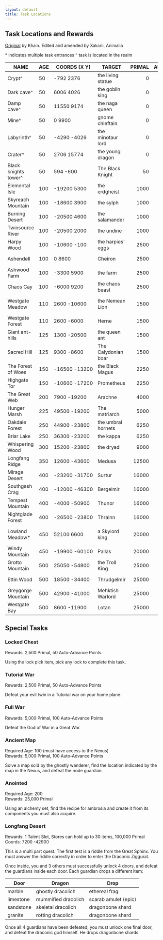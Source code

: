 ```yaml
---
layout: default
title: Task Locations
---
```


## Task Locations and Rewards

[Original](http://xakarii.yolasite.com/taskdb.php) by Khain. Edited and amended by Xakarii, Animalia

\* indicates multiple task entrances ^ task is located in the realm

NAME                |AGE|COORDS (X Y)       |TARGET             |PRIMAL|AUTOTRAIN|EPIC
---                 |---|---                |---                |---:  |---:     |---
Crypt^              |50 |-792&nbsp;2376     |the living statue  |0     |100      |
Dark cave^          |50 |6006&nbsp;4026     |the goblin king    |0     |100      |
Damp cave^          |50 |11550&nbsp;9174    |the naga queen     |0     |100      |
Mine^               |50 |0&nbsp;9900        |gnome chieftain    |0     |100      |
Labyrinth^          |50 |-4290&nbsp;-4026   |the minotaur lord  |0     |100      |
Crater^             |50 |2706&nbsp;15774    |the young dragon   |0     |100      |
Black knights tower^|50 |594&nbsp;-600      |The Black Knight   |50    |0        |Vorpal Longsword
Elemental Isle      |100|-19200&nbsp;5300   |the erdgheist      |1000  |0        |an elemental ring of earth
Skyreach Mountain   |100|-18600&nbsp;3900   |the sylph          |1000  |0        |an elemental ring of air
Burning Desert      |100|-20500&nbsp;4600   |the salamander     |1000  |0        |an elemental ring of fire
Twinsource River    |100|-20500&nbsp;2000   |the undine         |1000  |0        |an elemental ring of water
Harpy Wood          |100|-10600&nbsp;-100   |the harpies' eggs  |2500  |0        |
Ashendell           |100|0&nbsp;8600        |Cheiron            |2500  |0        |a torc of eternal health
Ashwood Farm        |100|-3300&nbsp;5900    |the farm           |2500  |0        |
Chaos Cay           |100|-6000&nbsp;9200    |the chaos beast    |2500  |100      |a chaos orb
Westgate Meadow     |110|2600&nbsp;-10600   |the Nemean Lion    |1500  |0        |a lionskin pelt of invulnerability
Westgate Forest     |110|2600&nbsp;-6000    |Herne              |1500  |0        |a brass hunting horn
Giant ant-hills     |125|1300&nbsp;-20500   |the queen ant      |1500  |0        |
Sacred Hill         |125|9300&nbsp;-8600    |The Calydonian boar|1500  |0        |
The Forest of Woes  |150|-16500&nbsp;-13200 |the Black Magus    |2250  |0        |cloak of displacement
Highgate Tor        |150|-10600&nbsp;-17200 |Prometheus         |2250  |0        |
The Great Web       |200|7900&nbsp;-19200   |Arachne            |4000  |100      |a baneful katar
Hunger Marsh        |225|49500&nbsp;-19200  |The matriarch      |5000  |0        |Visor of Vision
Oakdale Forest      |250|44900&nbsp;-23800  |the umbral hornets |6250  |0        |
Briar Lake          |250|36300&nbsp;-23200  |the kappa          |6250  |0        |
Whispering Wood     |300|15200&nbsp;-23800  |the dryad          |9000  |0        |an ironwood briarstaff
Longfang Ridge      |350|12600&nbsp;-43600  |Medusa             |12500 |0        |
Mirage Desert       |400|-23200&nbsp;-31700 |Surtur             |16000 |0        |a blazing flameblade
Southgash Crag      |400|-12000&nbsp;-46300 |Bergelmir          |16000 |0        |a shimmering frostblade
Tempest Mountain    |400|-4000&nbsp;-50900  |Thunor             |16000 |0        |a humming stormblade
Nightglade Forest   |400|-26500&nbsp;-23800 |Thrainn            |16000 |0        |a flickering spiritblade
Lowland Meadow\*    |450|52100&nbsp;6600    |a Skylord king     |20000 |0        |Barbed platinum wingspikes
Windy Mountain      |450|-19900&nbsp;-60100 |Pallas             |20000 |0        |a plain aegis shield
Grotto Mountain     |500|25050&nbsp;-54800  |the Troll King     |25000 |0        |
Ettin Wood          |500|18500&nbsp;-34400  |Thrudgelmir        |25000 |0        |a pair of runic bracers
Greygorge Mountain  |500|42900&nbsp;-41000  |Mehktish Warlord   |25000 |0        |Chaos Sceptre
Westgate Bay        |500|8600&nbsp;-11900   |Lotan              |25000 |0        |a horned champron

## Special Tasks

### Locked Chest
Rewards: 2,500 Primal, 50 Auto-Advance Points

Using the lock pick item, pick any lock to complete this task.

### Tutorial War
Rewards: 2,500 Primal, 50 Auto-Advance Points

Defeat your evil twin in a Tutorial war on your home plane.

### Full War
Rewards: 5,000 Primal, 100 Auto-Advance Points

Defeat the God of War in a Great War.

### Ancient Map
Required Age: 100 (must have access to the Nexus)<br />
Rewards: 5,000 Primal, 100 Auto-Advance Points

Solve a map sold by the ghostly wanderer, find the location indicated by the map in the Nexus, and defeat the node guardian.

### Anointed
Required Age: 200<br />
Rewards: 25,000 Primal

Using an alchemy set, find the recipe for ambrosia and create it from its components you must also acquire.

### Longfang Desert
Rewards: 1 Talent Slot, Stores can hold up to 30 items, 100,000 Primal<br />
Coords: 7200 -42900

This is a multi part quest. The first test is a riddle from the Great Sphinx. You must answer the riddle correctly in order to enter the Draconic Ziggurat.

Once inside, you and 3 others must successfully unlock 4 doors, and defeat the guardians inside each door. Each guardian drops a different item:

Door|Dragon|Drop
---|---|---
marble|ghostly dracolich|ethereal frag
limestone|mummified dracolich|scarab amulet (epic)
sandstone|skeletal dracolich|dragonbone shard
granite|rotting dracolich|dragonbone shard

Once all 4 guardians have been defeated, you must unlock one final door, and defeat the draconic god himself. He drops dragonbone shards.
